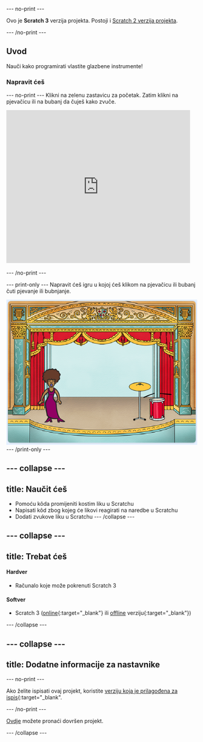 \--- no-print \---

Ovo je **Scratch 3** verzija projekta. Postoji i [Scratch 2 verzija projekta](https://projects.raspberrypi.org/en/projects/rock-band-scratch2).

\--- /no-print \---

## Uvod

Nauči kako programirati vlastite glazbene instrumente!

### Napravit ćeš

\--- no-print \--- Klikni na zelenu zastavicu za početak. Zatim klikni na pjevačicu ili na bubanj da čuješ kako zvuče.

<div class="scratch-preview">
  <iframe allowtransparency="true" width="485" height="402" src="https://scratch.mit.edu/projects/embed/276872220/?autostart=false" frameborder="0" scrolling="no"></iframe>
</div>

\--- /no-print \---

\--- print-only \--- Napravit ćeš igru u kojoj ćeš klikom na pjevačicu ili bubanj čuti pjevanje ili bubnjanje.

![snimka zaslona igre](images/demo.png) \--- /print-only \---

## \--- collapse \---

## title: Naučit ćeš

+ Pomoću kôda promijeniti kostim liku u Scratchu
+ Napisati kôd zbog kojeg će likovi reagirati na naredbe u Scratchu
+ Dodati zvukove liku u Scratchu \--- /collapse \---

## \--- collapse \---

## title: Trebat ćeš

#### Hardver

+ Računalo koje može pokrenuti Scratch 3

#### Softver

+ Scratch 3 ([online](http://rpf.io/scratchon){:target="_blank"} ili [offline](http://rpf.io/scratchoff) verziju{:target="_blank"})

\--- /collapse \---

## \--- collapse \---

## title: Dodatne informacije za nastavnike

\--- no-print \---

Ako želite ispisati ovaj projekt, koristite [verziju koja je prilagođena za ispis](https://projects.raspberrypi.org/en/projects/rock-band/print){:target="_blank".

\--- /no-print \---

[Ovdje](http://rpf.io/p/en/rock-band-get) možete pronaći dovršen projekt.

\--- /collapse \---